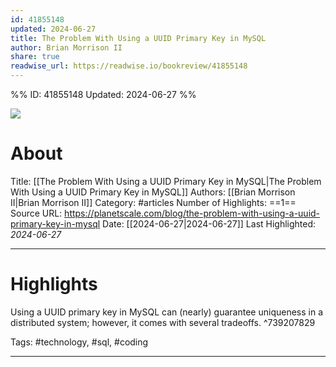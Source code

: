 ```yaml
---
id: 41855148
updated: 2024-06-27
title: The Problem With Using a UUID Primary Key in MySQL
author: Brian Morrison II
share: true
readwise_url: https://readwise.io/bookreview/41855148
---
```


%%
ID: 41855148
Updated: 2024-06-27
%%

![]( https://planetscale.com/assets/blog/content/the-problem-with-using-a-uuid-primary-key-in-mysql/the-problem-with-using-a-uuid-primary-key-in-mysql-social.jpg)

# About
Title: [[The Problem With Using a UUID Primary Key in MySQL|The Problem With Using a UUID Primary Key in MySQL]]
Authors: [[Brian Morrison II|Brian Morrison II]]
Category: #articles
Number of Highlights: ==1==
Source URL: https://planetscale.com/blog/the-problem-with-using-a-uuid-primary-key-in-mysql
Date: [[2024-06-27|2024-06-27]]
Last Highlighted: *2024-06-27*

---

# Highlights

Using a UUID primary key in MySQL can (nearly) guarantee uniqueness in a distributed system; however, it comes with several tradeoffs. ^739207829

Tags: #technology, #sql, #coding

---